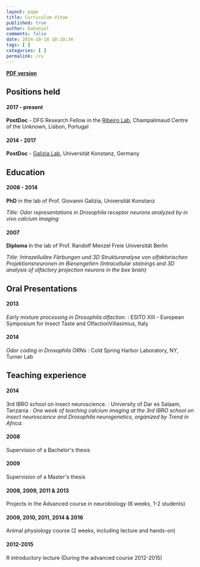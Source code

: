 ```yaml
---
layout: page
title: Curriculum Vitae
published: true
author: Dahaniel
comments: false
date: 2014-10-18 10:10:34
tags: [ ]
categories: [ ]
permalink: /cv
---
```


[**PDF version**](/downloads/curriculum-vitae.pdf)

## Positions held

#### 2017 - present
**PostDoc** - DFG Research Fellow in the [Ribeiro Lab](http://ribeirolab.org/), Champalimaud Centre of the Unknown, Lisbon, Portugal

#### 2014 - 2017
**PostDoc** - [Galizia Lab](http://neuro.uni-konstanz.de/), Universität Konstanz, Germany


## Education

#### 2008 - 2014
**PhD** in the lab of Prof. Giovanni Galizia, Universität Konstanz

*Title: Odor representations in Drosophila receptor neurons analyzed by in vivo calcium imaging*


#### 2007

**Diploma** in the lab of Prof. Randolf Menzel
Freie Universität Berlin

*Title: Intrazelluläre Färbungen und 3D Strukturanalyse von olfaktorischen Projektionsneuronen im Bienengehirn (Intracellular stainings and 3D analysis of olfactory projection neurons in the bee brain)*


## Oral Presentations

#### 2013

*Early mixture processing in Drosophila olfaction.*
: ESITO XIII - European Symposium for Insect Taste and OlfactionVillasimius, Italy

#### 2014

*Odor coding in Drosophila ORNs*
: Cold Spring Harbor Laboratory, NY, Turner Lab

## Teaching experience

#### 2014
3rd IBRO school on insect neuroscience.
: University of Dar es Salaam, Tanzania
: *One week of teaching calcium imaging at the 3rd IBRO school on insect neuroscience and Drosophila neurogenetics, organized by Trend in Africa.*

#### 2008
Supervision of a Bachelor's thesis

#### 2009
Supervision of a Master's thesis

#### 2008, 2009, 2011 & 2013
Projects in the Advanced course in neurobiology (6 weeks, 1-2 students)

####  2009, 2010, 2011, 2014 & 2016
Animal physiology course (2 weeks, including lecture and hands-on)

#### 2012-2015
R introductory lecture (During the advanced course 2012-2015)
